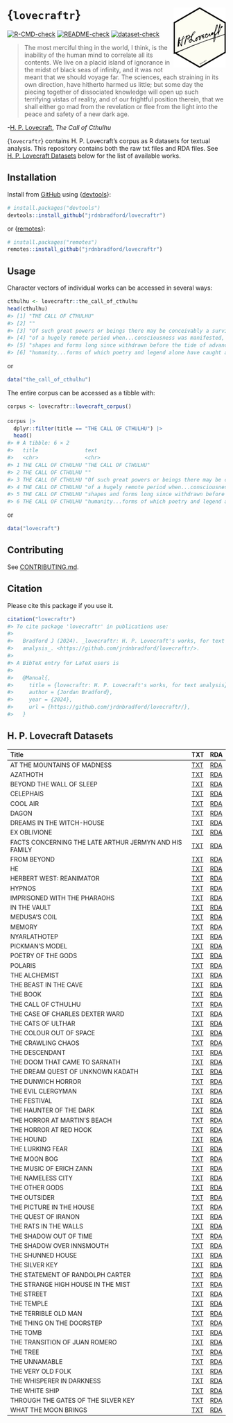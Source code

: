 

<!-- README.md is rendered from README.qmd. Edit README.qmd and render to update README.md -->

# {`lovecraftr`} <img src="man/figures/logo.png" align="right" height="139" alt="H. P. Lovecraft's signature in an R package hexagon"/>

[![R-CMD-check](https://github.com/jrdnbradford/lovecraftr/actions/workflows/R-CMD-check.yaml/badge.svg)](https://github.com/jrdnbradford/lovecraftr/actions/workflows/R-CMD-check.yaml)
[![README-check](https://github.com/jrdnbradford/lovecraftr/actions/workflows/README-check.yaml/badge.svg)](https://github.com/jrdnbradford/lovecraftr/actions/workflows/README-check.yaml)
[![dataset-check](https://github.com/jrdnbradford/lovecraftr/actions/workflows/dataset-check.yaml/badge.svg)](https://github.com/jrdnbradford/lovecraftr/actions/workflows/dataset-check.yaml)

> The most merciful thing in the world, I think, is the inability of the
> human mind to correlate all its contents. We live on a placid island
> of ignorance in the midst of black seas of infinity, and it was not
> meant that we should voyage far. The sciences, each straining in its
> own direction, have hitherto harmed us little; but some day the
> piecing together of dissociated knowledge will open up such terrifying
> vistas of reality, and of our frightful position therein, that we
> shall either go mad from the revelation or flee from the light into
> the peace and safety of a new dark age.

\-[H. P. Lovecraft](https://en.wikipedia.org/wiki/H._P._Lovecraft), *The
Call of Cthulhu*

{`lovecraftr`} contains H. P. Lovecraft’s corpus as R datasets for
textual analysis. This repository contains both the raw txt files and
RDA files. See [H. P. Lovecraft Datasets](#h-p-lovecraft-datasets) below
for the list of available works.

## Installation

Install from [GitHub](https://github.com/jrdnbradford/lovecraftr/) using
{[devtools](https://devtools.r-lib.org/)}:

``` r
# install.packages("devtools")
devtools::install_github("jrdnbradford/lovecraftr")
```

or {[remotes](https://remotes.r-lib.org//)}:

``` r
# install.packages("remotes")
remotes::install_github("jrdnbradford/lovecraftr")
```

## Usage

Character vectors of individual works can be accessed in several ways:

``` r
cthulhu <- lovecraftr::the_call_of_cthulhu
head(cthulhu)
#> [1] "THE CALL OF CTHULHU"                                                            
#> [2] ""                                                                               
#> [3] "Of such great powers or beings there may be conceivably a survival...a survival"
#> [4] "of a hugely remote period when...consciousness was manifested, perhaps, in"     
#> [5] "shapes and forms long since withdrawn before the tide of advancing"             
#> [6] "humanity...forms of which poetry and legend alone have caught a flying memory"
```

or

``` r
data("the_call_of_cthulhu")
```

The entire corpus can be accessed as a tibble with:

``` r
corpus <- lovecraftr::lovecraft_corpus()

corpus |>
  dplyr::filter(title == "THE CALL OF CTHULHU") |>
  head()
#> # A tibble: 6 × 2
#>   title               text                                                      
#>   <chr>               <chr>                                                     
#> 1 THE CALL OF CTHULHU "THE CALL OF CTHULHU"                                     
#> 2 THE CALL OF CTHULHU ""                                                        
#> 3 THE CALL OF CTHULHU "Of such great powers or beings there may be conceivably …
#> 4 THE CALL OF CTHULHU "of a hugely remote period when...consciousness was manif…
#> 5 THE CALL OF CTHULHU "shapes and forms long since withdrawn before the tide of…
#> 6 THE CALL OF CTHULHU "humanity...forms of which poetry and legend alone have c…
```

or

``` r
data("lovecraft")
```

## Contributing

See [CONTRIBUTING.md](./.github/CONTRIBUTING.md).

## Citation

Please cite this package if you use it.

``` r
citation("lovecraftr")
#> To cite package 'lovecraftr' in publications use:
#> 
#>   Bradford J (2024). _lovecraftr: H. P. Lovecraft's works, for text
#>   analysis_. <https://github.com/jrdnbradford/lovecraftr/>.
#> 
#> A BibTeX entry for LaTeX users is
#> 
#>   @Manual{,
#>     title = {lovecraftr: H. P. Lovecraft's works, for text analysis},
#>     author = {Jordan Bradford},
#>     year = {2024},
#>     url = {https://github.com/jrdnbradford/lovecraftr/},
#>   }
```

## H. P. Lovecraft Datasets

| Title | TXT | RDA |
|:---|:---|:---|
| AT THE MOUNTAINS OF MADNESS | [TXT](./data-raw/corpus/at_the_mountains_of_madness) | [RDA](./data/at_the_mountains_of_madness.rda) |
| AZATHOTH | [TXT](./data-raw/corpus/azathoth) | [RDA](./data/azathoth.rda) |
| BEYOND THE WALL OF SLEEP | [TXT](./data-raw/corpus/beyond_the_wall_of_sleep) | [RDA](./data/beyond_the_wall_of_sleep.rda) |
| CELEPHAIS | [TXT](./data-raw/corpus/celephais) | [RDA](./data/celephais.rda) |
| COOL AIR | [TXT](./data-raw/corpus/cool_air) | [RDA](./data/cool_air.rda) |
| DAGON | [TXT](./data-raw/corpus/dagon) | [RDA](./data/dagon.rda) |
| DREAMS IN THE WITCH-HOUSE | [TXT](./data-raw/corpus/dreams_in_the_witch_house) | [RDA](./data/dreams_in_the_witch_house.rda) |
| EX OBLIVIONE | [TXT](./data-raw/corpus/ex_oblivione) | [RDA](./data/ex_oblivione.rda) |
| FACTS CONCERNING THE LATE ARTHUR JERMYN AND HIS FAMILY | [TXT](./data-raw/corpus/facts_concerning_the_late_arthur_jermyn_and_his_family) | [RDA](./data/facts_concerning_the_late_arthur_jermyn_and_his_family.rda) |
| FROM BEYOND | [TXT](./data-raw/corpus/from_beyond) | [RDA](./data/from_beyond.rda) |
| HE | [TXT](./data-raw/corpus/he) | [RDA](./data/he.rda) |
| HERBERT WEST: REANIMATOR | [TXT](./data-raw/corpus/herbert_west_reanimator) | [RDA](./data/herbert_west_reanimator.rda) |
| HYPNOS | [TXT](./data-raw/corpus/hypnos) | [RDA](./data/hypnos.rda) |
| IMPRISONED WITH THE PHARAOHS | [TXT](./data-raw/corpus/imprisoned_with_the_pharoahs) | [RDA](./data/imprisoned_with_the_pharoahs.rda) |
| IN THE VAULT | [TXT](./data-raw/corpus/in_the_vault) | [RDA](./data/in_the_vault.rda) |
| MEDUSA’S COIL | [TXT](./data-raw/corpus/medusas_coil) | [RDA](./data/medusas_coil.rda) |
| MEMORY | [TXT](./data-raw/corpus/memory) | [RDA](./data/memory.rda) |
| NYARLATHOTEP | [TXT](./data-raw/corpus/nyarlathotep) | [RDA](./data/nyarlathotep.rda) |
| PICKMAN’S MODEL | [TXT](./data-raw/corpus/pickmans_model) | [RDA](./data/pickmans_model.rda) |
| POETRY OF THE GODS | [TXT](./data-raw/corpus/poetry_of_the_gods) | [RDA](./data/poetry_of_the_gods.rda) |
| POLARIS | [TXT](./data-raw/corpus/polaris) | [RDA](./data/polaris.rda) |
| THE ALCHEMIST | [TXT](./data-raw/corpus/the_alchemist) | [RDA](./data/the_alchemist.rda) |
| THE BEAST IN THE CAVE | [TXT](./data-raw/corpus/the_beast_in_the_cave) | [RDA](./data/the_beast_in_the_cave.rda) |
| THE BOOK | [TXT](./data-raw/corpus/the_book) | [RDA](./data/the_book.rda) |
| THE CALL OF CTHULHU | [TXT](./data-raw/corpus/the_call_of_cthulhu) | [RDA](./data/the_call_of_cthulhu.rda) |
| THE CASE OF CHARLES DEXTER WARD | [TXT](./data-raw/corpus/the_case_of_charles_dexter_ward) | [RDA](./data/the_case_of_charles_dexter_ward.rda) |
| THE CATS OF ULTHAR | [TXT](./data-raw/corpus/the_cats_of_ulthar) | [RDA](./data/the_cats_of_ulthar.rda) |
| THE COLOUR OUT OF SPACE | [TXT](./data-raw/corpus/the_colour_out_of_space) | [RDA](./data/the_colour_out_of_space.rda) |
| THE CRAWLING CHAOS | [TXT](./data-raw/corpus/the_crawling_chaos) | [RDA](./data/the_crawling_chaos.rda) |
| THE DESCENDANT | [TXT](./data-raw/corpus/the_descendent) | [RDA](./data/the_descendent.rda) |
| THE DOOM THAT CAME TO SARNATH | [TXT](./data-raw/corpus/the_doom_that_came_to_sarnath) | [RDA](./data/the_doom_that_came_to_sarnath.rda) |
| THE DREAM QUEST OF UNKNOWN KADATH | [TXT](./data-raw/corpus/the_dream_quest_of_unknown_kadath) | [RDA](./data/the_dream_quest_of_unknown_kadath.rda) |
| THE DUNWICH HORROR | [TXT](./data-raw/corpus/the_dunwich_horror) | [RDA](./data/the_dunwich_horror.rda) |
| THE EVIL CLERGYMAN | [TXT](./data-raw/corpus/the_evil_clergyman) | [RDA](./data/the_evil_clergyman.rda) |
| THE FESTIVAL | [TXT](./data-raw/corpus/the_festival) | [RDA](./data/the_festival.rda) |
| THE HAUNTER OF THE DARK | [TXT](./data-raw/corpus/the_haunter_of_the_dark) | [RDA](./data/the_haunter_of_the_dark.rda) |
| THE HORROR AT MARTIN’S BEACH | [TXT](./data-raw/corpus/the_horror_at_martins_beach) | [RDA](./data/the_horror_at_martins_beach.rda) |
| THE HORROR AT RED HOOK | [TXT](./data-raw/corpus/the_horror_at_redhook) | [RDA](./data/the_horror_at_redhook.rda) |
| THE HOUND | [TXT](./data-raw/corpus/the_hound) | [RDA](./data/the_hound.rda) |
| THE LURKING FEAR | [TXT](./data-raw/corpus/the_lurking_fear) | [RDA](./data/the_lurking_fear.rda) |
| THE MOON BOG | [TXT](./data-raw/corpus/the_moon_bog) | [RDA](./data/the_moon_bog.rda) |
| THE MUSIC OF ERICH ZANN | [TXT](./data-raw/corpus/the_music_of_erich_zann) | [RDA](./data/the_music_of_erich_zann.rda) |
| THE NAMELESS CITY | [TXT](./data-raw/corpus/the_nameless_city) | [RDA](./data/the_nameless_city.rda) |
| THE OTHER GODS | [TXT](./data-raw/corpus/the_other_gods) | [RDA](./data/the_other_gods.rda) |
| THE OUTSIDER | [TXT](./data-raw/corpus/the_outsider) | [RDA](./data/the_outsider.rda) |
| THE PICTURE IN THE HOUSE | [TXT](./data-raw/corpus/the_picture_in_the_house) | [RDA](./data/the_picture_in_the_house.rda) |
| THE QUEST OF IRANON | [TXT](./data-raw/corpus/the_quest_of_iranon) | [RDA](./data/the_quest_of_iranon.rda) |
| THE RATS IN THE WALLS | [TXT](./data-raw/corpus/the_rats_in_the_walls) | [RDA](./data/the_rats_in_the_walls.rda) |
| THE SHADOW OUT OF TIME | [TXT](./data-raw/corpus/the_shadow_out_of_time) | [RDA](./data/the_shadow_out_of_time.rda) |
| THE SHADOW OVER INNSMOUTH | [TXT](./data-raw/corpus/the_shadow_over_innsmouth) | [RDA](./data/the_shadow_over_innsmouth.rda) |
| THE SHUNNED HOUSE | [TXT](./data-raw/corpus/the_shunned_house) | [RDA](./data/the_shunned_house.rda) |
| THE SILVER KEY | [TXT](./data-raw/corpus/the_silver_key) | [RDA](./data/the_silver_key.rda) |
| THE STATEMENT OF RANDOLPH CARTER | [TXT](./data-raw/corpus/the_statement_of_randolph_carter) | [RDA](./data/the_statement_of_randolph_carter.rda) |
| THE STRANGE HIGH HOUSE IN THE MIST | [TXT](./data-raw/corpus/the_strange_high_house_in_the_mist) | [RDA](./data/the_strange_high_house_in_the_mist.rda) |
| THE STREET | [TXT](./data-raw/corpus/the_street) | [RDA](./data/the_street.rda) |
| THE TEMPLE | [TXT](./data-raw/corpus/the_temple) | [RDA](./data/the_temple.rda) |
| THE TERRIBLE OLD MAN | [TXT](./data-raw/corpus/the_terrible_old_man) | [RDA](./data/the_terrible_old_man.rda) |
| THE THING ON THE DOORSTEP | [TXT](./data-raw/corpus/the_thing_on_the_doorstep) | [RDA](./data/the_thing_on_the_doorstep.rda) |
| THE TOMB | [TXT](./data-raw/corpus/the_tomb) | [RDA](./data/the_tomb.rda) |
| THE TRANSITION OF JUAN ROMERO | [TXT](./data-raw/corpus/the_transition_of_juan_romero) | [RDA](./data/the_transition_of_juan_romero.rda) |
| THE TREE | [TXT](./data-raw/corpus/the_tree) | [RDA](./data/the_tree.rda) |
| THE UNNAMABLE | [TXT](./data-raw/corpus/the_unnamable) | [RDA](./data/the_unnamable.rda) |
| THE VERY OLD FOLK | [TXT](./data-raw/corpus/the_very_old_folk) | [RDA](./data/the_very_old_folk.rda) |
| THE WHISPERER IN DARKNESS | [TXT](./data-raw/corpus/the_whisperer_in_darkness) | [RDA](./data/the_whisperer_in_darkness.rda) |
| THE WHITE SHIP | [TXT](./data-raw/corpus/the_white_ship) | [RDA](./data/the_white_ship.rda) |
| THROUGH THE GATES OF THE SILVER KEY | [TXT](./data-raw/corpus/through_the_gates_of_the_silver_key) | [RDA](./data/through_the_gates_of_the_silver_key.rda) |
| WHAT THE MOON BRINGS | [TXT](./data-raw/corpus/what_the_moon_brings) | [RDA](./data/what_the_moon_brings.rda) |
